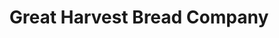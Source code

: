 ---
title: "Great Harvest Bread Company"
url: /birmingham/great-harvest-bread-company/
shop: bakery
---